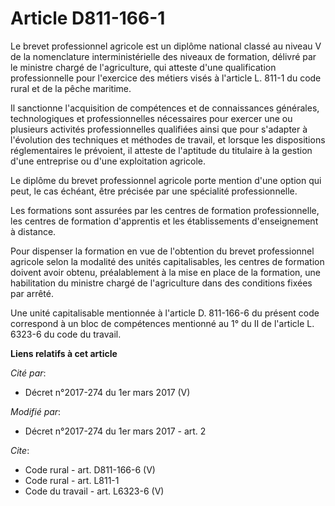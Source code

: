 # Article D811-166-1

Le brevet professionnel agricole est un diplôme national classé au niveau V de la nomenclature interministérielle des niveaux
de formation, délivré par le ministre chargé de l'agriculture, qui atteste d'une qualification professionnelle pour
l'exercice des métiers visés à l'article L. 811-1 du code rural et de la pêche maritime. 

Il sanctionne l'acquisition de compétences et de connaissances générales, technologiques et professionnelles nécessaires pour
exercer une ou plusieurs activités professionnelles qualifiées ainsi que pour s'adapter à l'évolution des techniques et
méthodes de travail, et lorsque les dispositions réglementaires le prévoient, il atteste de l'aptitude du titulaire à la
gestion d'une entreprise ou d'une exploitation agricole. 

Le diplôme du brevet professionnel agricole porte mention d'une option qui peut, le cas échéant, être précisée par une
spécialité professionnelle. 

Les formations sont assurées par les centres de formation professionnelle, les centres de formation d'apprentis et les
établissements d'enseignement à distance. 

Pour dispenser la formation en vue de l'obtention du brevet professionnel agricole selon la modalité des unités
capitalisables, les centres de formation doivent avoir obtenu, préalablement à la mise en place de la formation, une
habilitation du ministre chargé de l'agriculture dans des conditions fixées par arrêté. 

Une unité capitalisable mentionnée à l'article D. 811-166-6 du présent code correspond à un bloc de compétences mentionné au
1° du II de l'article L. 6323-6 du code du travail.

**Liens relatifs à cet article**

_Cité par_:

  - Décret n°2017-274 du 1er mars 2017 (V)

_Modifié par_:

  - Décret n°2017-274 du 1er mars 2017 - art. 2

_Cite_:

  - Code rural - art. D811-166-6 (V)
  - Code rural - art. L811-1
  - Code du travail - art. L6323-6 (V)
